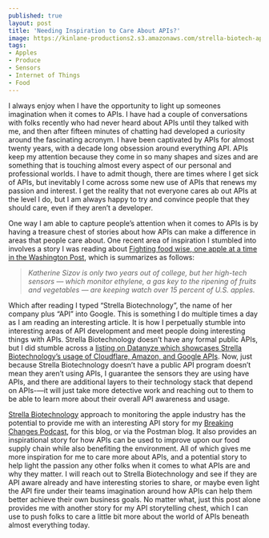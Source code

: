 ```yaml
---
published: true
layout: post
title: 'Needing Inspiration to Care About APIs?'
image: https://kinlane-productions2.s3.amazonaws.com/strella-biotech-apples.png
tags:
- Apples
- Produce
- Sensors
- Internet of Things
- Food
---
```

I always enjoy when I have the opportunity to light up someones imagination when it comes to APIs. I have had a couple of conversations with folks recently who had never heard about APIs until they talked with me, and then after fifteen minutes of chatting had developed a curiosity around the fascinating acronym. I have been captivated by APIs for almost twenty years, with a decade long obsession around everything API. APIs keep my attention because they come in so many shapes and sizes and are something that is touching almost every aspect of our personal and professional worlds. I have to admit though, there are times where I get sick of APIs, but inevitably I come across some new use of APIs that renews my passion and interest. I get the reality that not everyone cares ab out APIs at the level I do,  but I am always happy to try and convince people that they should care, even if they aren’t a developer. 


One way I am able to capture people’s attention when it comes to APIs is by having a treasure chest of stories about how APIs can make a difference in areas that people care about. One recent area of inspiration I stumbled into involves a story I was reading about [Fighting food wise, one apple at a time in the Washington Post](https://www.washingtonpost.com/climate-solutions/interactive/2021/food-waste-climate-change-strella-biotechnology/?itid=hp-top-table-main), which is summarizes as follows:

> <i>Katherine Sizov is only two years out of college, but her high-tech sensors — which monitor ethylene, a gas key to the ripening of fruits and vegetables — are keeping watch over 15 percent of U.S. apples.</i>


Which after reading I typed “Strella Biotechnology”, the name of her company plus “API” into Google. This is something I do multiple times a day as I am reading an interesting article. It is how I perpetually stumble into interesting areas of API development and meet people doing interesting things with APIs. Strella Biotechnology doesn’t have any formal public APIs, but I did stumble across a [listing on Datanyze which showcases Strella Biotechnology’s usage of Cloudflare, Amazon, and Google APIs](https://www.datanyze.com/companies/strella-biotechnology/454619949). Now, just because Strella Biotechnology doesn’t have a public API program doesn’t mean they aren’t using APIs, I guarantee the sensors they are using have APIs, and there are additional layers to their technology stack that depend on APIs-—it will just take more detective work and reaching out to them to be able to learn more about their overall API awareness and usage.


[Strella Biotechnology](https://www.strellabiotech.com/) approach to monitoring the apple industry has the potential to provide me with an interesting API story for my [Breaking Changes Podcast](https://www.postman.com/events/breaking-changes/), for this blog, or via the Postman blog. It also provides an inspirational story for how APIs can be used to improve upon our food supply chain while also benefiting the environment. All of which gives me more inspiration for me to care more about APIs, and a potential story to help light the passion any other folks when it comes to what APIs are and why they matter. I will reach out to Strella Biotechnology and see if they are API aware already and have interesting stories to share, or maybe even light the API fire under their teams imagination around how APIs can help them better achieve their own business goals. No matter what, just this post alone provides me with another story for my API storytelling chest, which I can use to push folks to care a little bit more about the world of APIs beneath almost everything today.